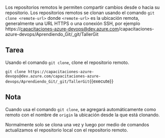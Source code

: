 Los repositorios remotos le permiten compartir cambios desde o hacia su repositorio. Los repositorios remotos se clonan usando el comando `git clone <remote-url>` donde `<remote-url>` es la ubicación remota, generalmente una URL HTTPS o una conexión SSH, por ejemplo https://capacitaciones-azure-devops@dev.azure.com/capacitaciones-azure-devops/Aprendiendo_Git/_git/TallerGit  

## Tarea

Usando el comando `git clone`, clone el repositorio remoto.

`git clone https://capacitaciones-azure-devops@dev.azure.com/capacitaciones-azure-devops/Aprendiendo_Git/_git/TallerGit`{{execute}}

## Nota

Cuando usa el comando `git clone`, se agregará automáticamente como remoto con el nombre de `origin` la ubicación desde la que está clonando.

Normalmente solo se clona una vez y luego por medio de comandos actualizamos el repositorio local con el repositorio remoto.